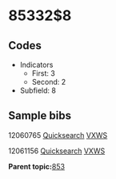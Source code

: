 # 85332$8

## Codes

-   Indicators
    -   First: 3
    -   Second: 2
-   Subfield: 8

## Sample bibs

12060765 [Quicksearch](https://search.library.yale.edu/catalog/12060765) [VXWS](http://prodorbis.library.yale.edu:7014/vxws/GetHoldingsService?bibId=12060765)

12061156 [Quicksearch](https://search.library.yale.edu/catalog/12061156) [VXWS](http://prodorbis.library.yale.edu:7014/vxws/GetHoldingsService?bibId=12061156)

**Parent topic:**[853](../../tags/853/853.md)

